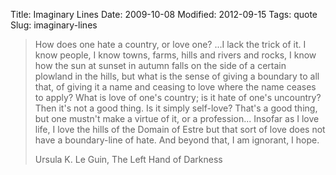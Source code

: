 Title: Imaginary Lines
Date: 2009-10-08
Modified: 2012-09-15
Tags: quote
Slug: imaginary-lines

<blockquote>How does one hate a country, or love one? ...I lack the trick of it. I know people, I know towns, farms, hills and rivers and rocks, I know how the sun at sunset in autumn falls on the side of a certain plowland in the hills, but what is the sense of giving a boundary to all that, of giving it a name and ceasing to love where the name ceases to apply? What is love of one's country; is it hate of one's uncountry? Then it's not a good thing. Is it simply self-love? That's a good thing, but one mustn't make a virtue of it, or a profession... Insofar as I love life, I love the hills of the Domain of Estre but that sort of love does not have a boundary-line of hate. And beyond that, I am ignorant, I hope.

Ursula K. Le Guin, The Left Hand of Darkness</blockquote>

